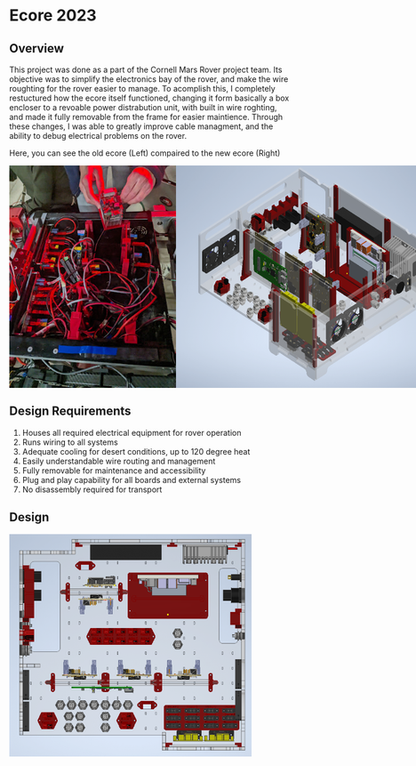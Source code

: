 # Ecore 2023 #

## Overview ##

This project was done as a part of the Cornell Mars Rover project team. Its objective was to
simplify the electronics bay of the rover, and make the wire roughting for the rover easier 
to manage. To acomplish this, I completely restuctured how the ecore itself functioned, 
changing it form basically a box encloser to a revoable power distrabution unit, with built 
in wire roghting, and made it fully removable from the frame for easier maintience. Through
these changes, I was able to greatly improve cable managment, and the ability to debug 
electrical problems on the rover.

Here, you can see the old ecore (Left) compaired to the new ecore (Right)

<div style="display: flex; justify-content: space-between;">
  <img src="/images/Old_Ecore.jpg" alt="Old Ecore" style="height: 400px; width: auto;">
  <img src="/images/NewEcore.png" alt="New Ecore" style="height: 400px; width: auto;">
</div>

## Design Requirements ##

<ol>
    <li>Houses all required electrical equipment for rover operation</li>
    <li>Runs wiring to all systems</li>
    <li>Adequate cooling for desert conditions, up to 120 degree heat</li>
    <li>Easily understandable wire routing and management</li>
    <li>Fully removable for maintenance and accessibility</li>
    <li>Plug and play capability for all boards and external systems</li>
    <li>No disassembly required for transport</li>
</ol>


## Design ##

<img src="/images/Ecore_Insides.png" alt="Old Ecore" style="height: 400px; width: auto;">










